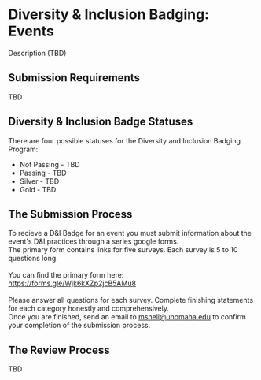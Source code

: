 # Diversity & Inclusion Badging: Events

Description (TBD)

## Submission Requirements
  TBD

## Diversity & Inclusion Badge Statuses
There are four possible statuses for the Diversity and Inclusion Badging Program:

  - Not Passing - TBD
  - Passing - TBD
  - Silver - TBD
  - Gold - TBD

## The Submission Process
  To recieve a D&I Badge for an event you must submit information about the event's D&I practices through a series google forms.<br/>
  The primary form contains links for five surveys. Each survey is 5 to 10 questions long.<br/><br/>
  You can find the primary form here:<br/>
    https://forms.gle/Wjk6kXZp2jcB5AMu8<br/><br/>
  Please answer all questions for each survey. Complete finishing statements for each category honestly and comprehensively.<br/>
  Once you are finished, send an email to <msnell@unomaha.edu> to confirm your completion of the submission process.
  
## The Review Process
  TBD 
